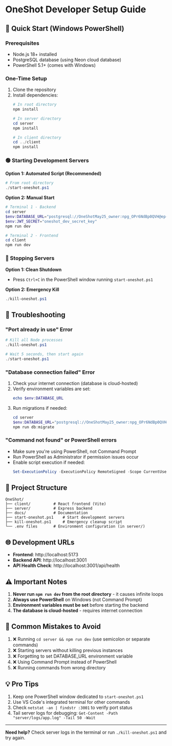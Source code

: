 # OneShot Developer Setup Guide

## 🚀 Quick Start (Windows PowerShell)

### Prerequisites
- Node.js 18+ installed
- PostgreSQL database (using Neon cloud database)
- PowerShell 5.1+ (comes with Windows)

### One-Time Setup
1. Clone the repository
2. Install dependencies:
   ```powershell
   # In root directory
   npm install
   
   # In server directory
   cd server
   npm install
   
   # In client directory
   cd ../client
   npm install
   ```

### 🟢 Starting Development Servers

**Option 1: Automated Script (Recommended)**
```powershell
# From root directory
./start-oneshot.ps1
```

**Option 2: Manual Start**
```powershell
# Terminal 1 - Backend
cd server
$env:DATABASE_URL="postgresql://OneShotMay25_owner:npg_OPr6NdBp0QVH@ep-wispy-lab-a5ldd1qu-pooler.us-east-2.aws.neon.tech/OneShotMay25?sslmode=require"
$env:JWT_SECRET="oneshot_dev_secret_key"
npm run dev

# Terminal 2 - Frontend
cd client
npm run dev
```

### 🛑 Stopping Servers

**Option 1: Clean Shutdown**
- Press `Ctrl+C` in the PowerShell window running `start-oneshot.ps1`

**Option 2: Emergency Kill**
```powershell
./kill-oneshot.ps1
```

## 🔧 Troubleshooting

### "Port already in use" Error
```powershell
# Kill all Node processes
./kill-oneshot.ps1

# Wait 5 seconds, then start again
./start-oneshot.ps1
```

### "Database connection failed" Error
1. Check your internet connection (database is cloud-hosted)
2. Verify environment variables are set:
   ```powershell
   echo $env:DATABASE_URL
   ```
3. Run migrations if needed:
   ```powershell
   cd server
   $env:DATABASE_URL="postgresql://OneShotMay25_owner:npg_OPr6NdBp0QVH@ep-wispy-lab-a5ldd1qu-pooler.us-east-2.aws.neon.tech/OneShotMay25?sslmode=require"
   npm run db:migrate
   ```

### "Command not found" or PowerShell errors
- Make sure you're using PowerShell, not Command Prompt
- Run PowerShell as Administrator if permission issues occur
- Enable script execution if needed:
  ```powershell
  Set-ExecutionPolicy -ExecutionPolicy RemoteSigned -Scope CurrentUser
  ```

## 📁 Project Structure

```
OneShot/
├── client/          # React frontend (Vite)
├── server/          # Express backend
├── docs/            # Documentation
├── start-oneshot.ps1    # Start development servers
├── kill-oneshot.ps1     # Emergency cleanup script
└── .env files       # Environment configuration (in server/)
```

## 🌐 Development URLs

- **Frontend**: http://localhost:5173
- **Backend API**: http://localhost:3001
- **API Health Check**: http://localhost:3001/api/health

## ⚠️ Important Notes

1. **Never run `npm run dev` from the root directory** - it causes infinite loops
2. **Always use PowerShell** on Windows (not Command Prompt)
3. **Environment variables must be set** before starting the backend
4. **The database is cloud-hosted** - requires internet connection

## 🚨 Common Mistakes to Avoid

1. ❌ Running `cd server && npm run dev` (use semicolon or separate commands)
2. ❌ Starting servers without killing previous instances
3. ❌ Forgetting to set DATABASE_URL environment variable
4. ❌ Using Command Prompt instead of PowerShell
5. ❌ Running commands from wrong directory

## 💡 Pro Tips

1. Keep one PowerShell window dedicated to `start-oneshot.ps1`
2. Use VS Code's integrated terminal for other commands
3. Check `netstat -an | findstr :3001` to verify port status
4. Tail server logs for debugging: `Get-Content -Path "server/logs/app.log" -Tail 50 -Wait`

---

**Need help?** Check server logs in the terminal or run `./kill-oneshot.ps1` and try again. 